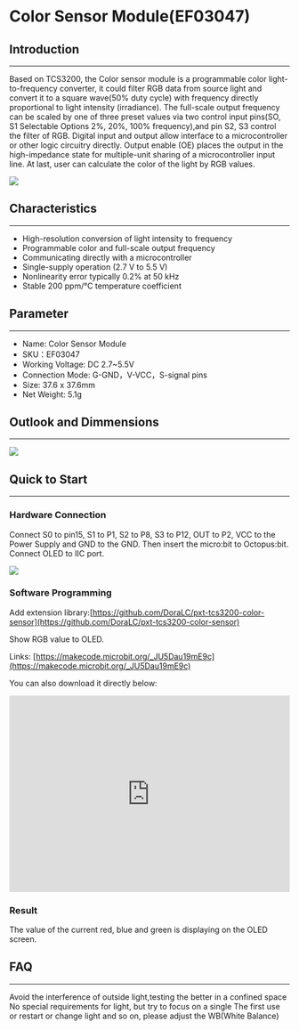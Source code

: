# Color Sensor Module(EF03047)

## Introduction
---

Based on TCS3200, the Color sensor module is a programmable color light-to-frequency converter, it could filter RGB data from source light and convert it to a square wave(50% duty cycle) with frequency directly proportional to light intensity (irradiance). The full-scale output frequency can be scaled by one of three preset values via two control input pins(SO, S1 Selectable Options 2%, 20%, 100% frequency),and pin S2, S3 control the filter of RGB. Digital input and output allow interface to a microcontroller or other logic circuitry directly. Output enable (OE) places the output in the high-impedance state for multiple-unit sharing of a microcontroller input line. At last, user can calculate the color of the light by RGB values. 

![](https://raw.githubusercontent.com/elecfreaks/learn-cn/master/microbitOctopus/sensor/images/03047_00.jpg)

## Characteristics
---
- High-resolution conversion of light intensity to frequency
- Programmable color and full-scale output frequency
- Communicating directly with a microcontroller
- Single-supply operation (2.7 V to 5.5 V)
- Nonlinearity error typically 0.2% at 50 kHz
- Stable 200 ppm/°C temperature coefficient

## Parameter
---
- Name: Color Sensor Module
- SKU：EF03047
- Working Voltage: DC 2.7~5.5V
- Connection Mode: G-GND，V-VCC，S-signal pins
- Size: 37.6 x 37.6mm
- Net Weight: 5.1g

## Outlook and Dimmensions
---

![](https://raw.githubusercontent.com/elecfreaks/learn-cn/master/microbitOctopus/sensor/images/03047_01.png)

## Quick to Start
---
### Hardware Connection

Connect S0 to pin15,  S1 to P1,  S2 to P8,  S3 to P12,  OUT to P2,  VCC to the Power Supply and GND to the GND.  Then insert the micro:bit to Octopus:bit.
Connect OLED to IIC port.

![](https://raw.githubusercontent.com/elecfreaks/learn-cn/master/microbitOctopus/sensor/images/03047_02.png)

### Software Programming

Add extension library:[https://github.com/DoraLC/pxt-tcs3200-color-sensor](https://github.com/DoraLC/pxt-tcs3200-color-sensor)

Show RGB value to OLED.

Links: [https://makecode.microbit.org/_JU5Dau19mE9c](https://makecode.microbit.org/_JU5Dau19mE9c)

You can also download it directly below:
<div style="position:relative;height:0;padding-bottom:70%;overflow:hidden;"><iframe style="position:absolute;top:0;left:0;width:100%;height:100%;" src="https://makecode.microbit.org/#pub:_JU5Dau19mE9c" frameborder="0" sandbox="allow-popups allow-forms allow-scripts allow-same-origin"></iframe></div>

### Result

The value of the current red, blue and green is displaying on the OLED screen.

## FAQ
---
Avoid the interference of outside light,testing the better in a confined space
No special requirements for light, but try to focus on a single
The first use or restart or change light and so on, please adjust the WB(White Balance)
